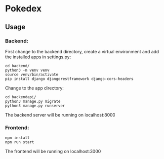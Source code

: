 # Pokedex

## Usage

### Backend:
First change to the backend directory, create a virtual environment and add the installed apps in settings.py:
```
cd backend/
python3 -m venv venv
source venv/bin/activate
pip install django djangorestframework django-cors-headers
```
Change to the app directory:
```
cd backendapi/
python3 manage.py migrate
python3 manage.py runserver
```
The backend server will be running on localhost:8000  

### Frontend:
```
npm install
npm run start
```
The frontend will be running on localhost:3000

